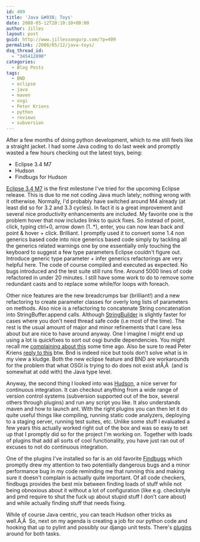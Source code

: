 ```yaml
---
id: 409
title: 'Java &#038; Toys'
date: 2008-05-12T20:10:10+00:00
author: Jilles
layout: post
guid: http://www.jillesvangurp.com/?p=409
permalink: /2008/05/12/java-toys/
dsq_thread_id:
  - "345412890"
categories:
  - Blog Posts
tags:
  - BND
  - eclipse
  - java
  - maven
  - osgi
  - Peter Kriens
  - python
  - reviews
  - subversion
---
```

After a few months of doing python development, which to me still feels like a straight jacket. I had some Java coding to do last week and promptly wasted a few hours checking out the latest toys, being:

- Eclipse 3.4 M7
- Hudson
- Findbugs for Hudson

[Eclipse 3.4 M7](http://download.eclipse.org/eclipse/downloads/drops/S-3.4M7-200805020100/eclipse-news-M7.html) is the first milestone I've tried for the upcoming Eclipse release. This is due to me not coding Java much lately; nothing wrong with it otherwise. Normally, I'd probably have switched around M4 already (at least did so for 3.2 and 3.3 cycles). In fact it is a great improvement and several nice productivity enhancements are included. My favorite one is the problem hover that now includes links to quick fixes. So instead of point, click, typing ctrl+0, arrow down (1..*), enter, you can now lean back and point & hover + click. Brilliant. I promptly used it to convert some 1.4 non generics based code into nice generics based code simply by tackling all the generics related warnings one by one essentially only touching the keyboard to suggest a few type parameters Eclipse couldn't figure out. Introduce generic type parameter + infer generics refactorings are very helpful here. The code of course compiled and executed as expected. No bugs introduced and the test suite still runs fine. Around 5000 lines of code refactored in under 20 minutes. I still have some work to do to remove some redundant casts and to replace some while/for loops with foreach.

Other nice features are the new breadcrumps bar (brilliant!) and a new refactoring to create parameter classes for overly long lists of parameters on methods. Also nice is a refactoring to concatenate String concatenation into StringBuffer.append calls. Although [StringBuilder](http://java.sun.com/j2se/1.5.0/docs/api/java/lang/StringBuilder.html) is slightly faster for cases where you don't need thread safe code (i.e most of the time). The rest is the usual amount of major and minor refinements that I care less about but are nice to have around anyway. One I imagine I might end up using a lot is quickfixes to sort out osgi bundle dependencies. You might recall me [complaining about this](https://www.jillesvangurp.com/2007/05/17/osgi-some-criticism/) some time ago. Also be sure to read Peter Kriens [reply to this](http://www.aqute.biz/Blog/2007-05-21) btw. Bnd is indeed nice but tools don't solve what is in my view a kludge. Both the new eclipse feature and BND are workarounds for the problem that what OSGI is trying to do does not exist atÃ‚Â  (and is somewhat at odd with) the Java type level.

Anyway, the second thing I looked into was [Hudson](https://hudson.dev.java.net/), a nice server for continuous integration. It can checkout anything from a wide range of version control systems (subversion supported out of the box, several others through plugins) and run any script you like. It also understands maven and how to launch ant. With the right plugins you can then let it do quite useful things like compiling, running static code analyzers, deploying to a staging server, running test suites, etc. Unlike some stuff I evaluated a few years this actually worked right out of the box and was so easy to set up that I promptly did so for the project I'm working on. Together with loads of plugins that add all sorts of cool functionality, you have just ran out of excuses to not do continuous integration.

One of the plugins I've installed so far is an old favorite [Findbugs](http://findbugs.sourceforge.net/) which promptly drew my attention to two potentially dangerous bugs and a minor performance bug in my code reminding me that running this and making sure it doesn't complain is actually quite important. Of all code checkers, findbugs provides the best mix between finding loads of stuff while not being obnoxious about it without a lot of configuration (like e.g. checkstyle and pmd require to shut the fuck up about stupid stuff I don't care about) and while actually finding stuff that needs fixing.

While of course Java centric, you can teach Hudson other tricks as well.Ã‚Â  So, next on my agenda is creating a job for our python code and hooking that up to pylint and possibly our django unit tests. There's [plugins](http://redsolo.blogspot.com/2007/11/hudson-embraces-python.html) around for both tasks.
